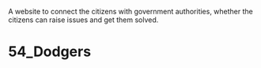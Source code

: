A website to connect the citizens with government authorities, whether the citizens can raise issues and get them solved.
# 54_Dodgers
